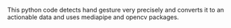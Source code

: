 This python code detects hand gesture very precisely and converts it to an actionable data and uses mediapipe and opencv packages.
